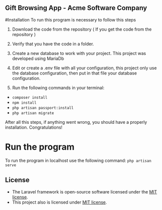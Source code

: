 

## Gift Browsing App - Acme Software Company


#Installation
To run this program is necessary to follow this steps
1. Download the code from the repository ( If you get the code from the repository )
2. Verify that you have the code in a folder.

3. Create a new database to work with your project. This project was developed using MariaDb
3. Edit or create a .env file with all your configuration, this project only use the database configuration, then
put in that file your database configuration.

4. Run the following commands in your terminal:

* `composer install`
* `npm install`
* `php artisan passport:install`
* `php artisan migrate`


After all this steps, if anything went wrong,  you should have a properly installation.
Congratulations!

# Run the program
To run the program in localhost use the following command:
`php artisan serve`

## License
* The Laravel framework is open-source software licensed under the [MIT license](https://opensource.org/licenses/MIT).
* This project also is licensed under [MIT license](https://opensource.org/licenses/MIT).
